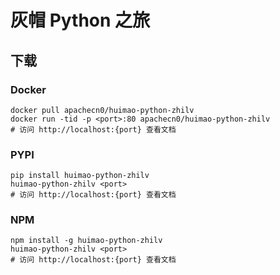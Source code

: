 # 灰帽 Python 之旅

## 下载

### Docker

```
docker pull apachecn0/huimao-python-zhilv
docker run -tid -p <port>:80 apachecn0/huimao-python-zhilv
# 访问 http://localhost:{port} 查看文档
```

### PYPI

```
pip install huimao-python-zhilv
huimao-python-zhilv <port>
# 访问 http://localhost:{port} 查看文档
```

### NPM

```
npm install -g huimao-python-zhilv
huimao-python-zhilv <port>
# 访问 http://localhost:{port} 查看文档
```